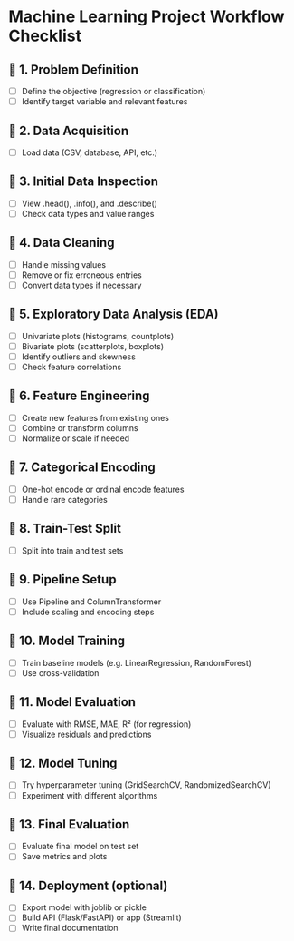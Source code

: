 # Machine Learning Project Workflow Checklist

## 🔹 1. Problem Definition
- [ ] Define the objective (regression or classification)
- [ ] Identify target variable and relevant features

## 🔹 2. Data Acquisition
- [ ] Load data (CSV, database, API, etc.)

## 🔹 3. Initial Data Inspection
- [ ] View .head(), .info(), and .describe()
- [ ] Check data types and value ranges

## 🔹 4. Data Cleaning
- [ ] Handle missing values
- [ ] Remove or fix erroneous entries
- [ ] Convert data types if necessary

## 🔹 5. Exploratory Data Analysis (EDA)
- [ ] Univariate plots (histograms, countplots)
- [ ] Bivariate plots (scatterplots, boxplots)
- [ ] Identify outliers and skewness
- [ ] Check feature correlations

## 🔹 6. Feature Engineering
- [ ] Create new features from existing ones
- [ ] Combine or transform columns
- [ ] Normalize or scale if needed

## 🔹 7. Categorical Encoding
- [ ] One-hot encode or ordinal encode features
- [ ] Handle rare categories

## 🔹 8. Train-Test Split
- [ ] Split into train and test sets

## 🔹 9. Pipeline Setup
- [ ] Use Pipeline and ColumnTransformer
- [ ] Include scaling and encoding steps

## 🔹 10. Model Training
- [ ] Train baseline models (e.g. LinearRegression, RandomForest)
- [ ] Use cross-validation

## 🔹 11. Model Evaluation
- [ ] Evaluate with RMSE, MAE, R² (for regression)
- [ ] Visualize residuals and predictions

## 🔹 12. Model Tuning
- [ ] Try hyperparameter tuning (GridSearchCV, RandomizedSearchCV)
- [ ] Experiment with different algorithms

## 🔹 13. Final Evaluation
- [ ] Evaluate final model on test set
- [ ] Save metrics and plots

## 🔹 14. Deployment (optional)
- [ ] Export model with joblib or pickle
- [ ] Build API (Flask/FastAPI) or app (Streamlit)
- [ ] Write final documentation
